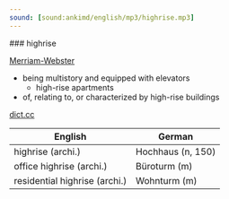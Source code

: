 ```yaml
---
sound: [sound:ankimd/english/mp3/highrise.mp3]
---
```


\### highrise

[Merriam-Webster](https://www.merriam-webster.com/dictionary/highrise)

- being multistory and equipped with elevators
    - high-rise apartments
- of, relating to, or characterized by high-rise buildings

[dict.cc](https://www.dict.cc/highrise)

| English        | German       |
| -------------- | ------------ |
| highrise (archi.) | Hochhaus (n, 150) |
| office highrise (archi.) | Büroturm (m) |
| residential highrise (archi.) | Wohnturm (m) |
